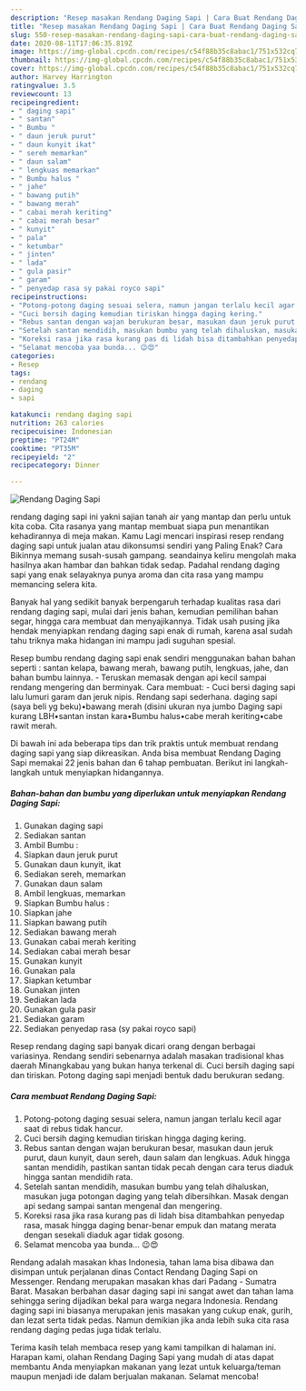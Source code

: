 ```yaml
---
description: "Resep masakan Rendang Daging Sapi | Cara Buat Rendang Daging Sapi Yang Mudah Dan Praktis"
title: "Resep masakan Rendang Daging Sapi | Cara Buat Rendang Daging Sapi Yang Mudah Dan Praktis"
slug: 550-resep-masakan-rendang-daging-sapi-cara-buat-rendang-daging-sapi-yang-mudah-dan-praktis
date: 2020-08-11T17:06:35.819Z
image: https://img-global.cpcdn.com/recipes/c54f88b35c8abac1/751x532cq70/rendang-daging-sapi-foto-resep-utama.jpg
thumbnail: https://img-global.cpcdn.com/recipes/c54f88b35c8abac1/751x532cq70/rendang-daging-sapi-foto-resep-utama.jpg
cover: https://img-global.cpcdn.com/recipes/c54f88b35c8abac1/751x532cq70/rendang-daging-sapi-foto-resep-utama.jpg
author: Harvey Harrington
ratingvalue: 3.5
reviewcount: 13
recipeingredient:
- " daging sapi"
- " santan"
- " Bumbu "
- " daun jeruk purut"
- " daun kunyit ikat"
- " sereh memarkan"
- " daun salam"
- " lengkuas memarkan"
- " Bumbu halus "
- " jahe"
- " bawang putih"
- " bawang merah"
- " cabai merah keriting"
- " cabai merah besar"
- " kunyit"
- " pala"
- " ketumbar"
- " jinten"
- " lada"
- " gula pasir"
- " garam"
- " penyedap rasa sy pakai royco sapi"
recipeinstructions:
- "Potong-potong daging sesuai selera, namun jangan terlalu kecil agar saat di rebus tidak hancur."
- "Cuci bersih daging kemudian tiriskan hingga daging kering."
- "Rebus santan dengan wajan berukuran besar, masukan daun jeruk purut, daun kunyit, daun sereh, daun salam dan lengkuas. Aduk hingga santan mendidih, pastikan santan tidak pecah dengan cara terus diaduk hingga santan mendidih rata."
- "Setelah santan mendidih, masukan bumbu yang telah dihaluskan, masukan juga potongan daging yang telah dibersihkan. Masak dengan api sedang sampai santan mengenal dan mengering."
- "Koreksi rasa jika rasa kurang pas di lidah bisa ditambahkan penyedap rasa, masak hingga daging benar-benar empuk dan matang merata dengan sesekali diaduk agar tidak gosong."
- "Selamat mencoba yaa bunda... 😉😍"
categories:
- Resep
tags:
- rendang
- daging
- sapi

katakunci: rendang daging sapi 
nutrition: 263 calories
recipecuisine: Indonesian
preptime: "PT24M"
cooktime: "PT35M"
recipeyield: "2"
recipecategory: Dinner

---
```



![Rendang Daging Sapi](https://img-global.cpcdn.com/recipes/c54f88b35c8abac1/751x532cq70/rendang-daging-sapi-foto-resep-utama.jpg)


rendang daging sapi ini yakni sajian tanah air yang mantap dan perlu untuk kita coba. Cita rasanya yang mantap membuat siapa pun menantikan kehadirannya di meja makan.
Kamu Lagi mencari inspirasi resep rendang daging sapi untuk jualan atau dikonsumsi sendiri yang Paling Enak? Cara Bikinnya memang susah-susah gampang. seandainya keliru mengolah maka hasilnya akan hambar dan bahkan tidak sedap. Padahal rendang daging sapi yang enak selayaknya punya aroma dan cita rasa yang mampu memancing selera kita.

Banyak hal yang sedikit banyak berpengaruh terhadap kualitas rasa dari rendang daging sapi, mulai dari jenis bahan, kemudian pemilihan bahan segar, hingga cara membuat dan menyajikannya. Tidak usah pusing jika hendak menyiapkan rendang daging sapi enak di rumah, karena asal sudah tahu triknya maka hidangan ini mampu jadi suguhan spesial.

Resep bumbu rendang daging sapi enak sendiri menggunakan bahan bahan seperti : santan kelapa, bawang merah, bawang putih, lengkuas, jahe, dan bahan bumbu lainnya. - Teruskan memasak dengan api kecil sampai rendang mengering dan berminyak. Cara membuat: - Cuci bersi daging sapi lalu lumuri garam dan jeruk nipis. Rendang sapi sederhana. daging sapi (saya beli yg beku)•bawang merah (disini ukuran nya jumbo Daging sapi kurang LBH•santan instan kara•Bumbu halus•cabe merah keriting•cabe rawit merah.


Di bawah ini ada beberapa tips dan trik praktis untuk membuat rendang daging sapi yang siap dikreasikan. Anda bisa membuat Rendang Daging Sapi memakai 22 jenis bahan dan 6 tahap pembuatan. Berikut ini langkah-langkah untuk menyiapkan hidangannya.

<!--inarticleads1-->

##### Bahan-bahan dan bumbu yang diperlukan untuk menyiapkan Rendang Daging Sapi:

1. Gunakan  daging sapi
1. Sediakan  santan
1. Ambil  Bumbu :
1. Siapkan  daun jeruk purut
1. Gunakan  daun kunyit, ikat
1. Sediakan  sereh, memarkan
1. Gunakan  daun salam
1. Ambil  lengkuas, memarkan
1. Siapkan  Bumbu halus :
1. Siapkan  jahe
1. Siapkan  bawang putih
1. Sediakan  bawang merah
1. Gunakan  cabai merah keriting
1. Sediakan  cabai merah besar
1. Gunakan  kunyit
1. Gunakan  pala
1. Siapkan  ketumbar
1. Gunakan  jinten
1. Sediakan  lada
1. Gunakan  gula pasir
1. Sediakan  garam
1. Sediakan  penyedap rasa (sy pakai royco sapi)


Resep rendang daging sapi banyak dicari orang dengan berbagai variasinya. Rendang sendiri sebenarnya adalah masakan tradisional khas daerah Minangkabau yang bukan hanya terkenal di. Cuci bersih daging sapi dan tiriskan. Potong daging sapi menjadi bentuk dadu berukuran sedang. 

<!--inarticleads2-->

##### Cara membuat Rendang Daging Sapi:

1. Potong-potong daging sesuai selera, namun jangan terlalu kecil agar saat di rebus tidak hancur.
1. Cuci bersih daging kemudian tiriskan hingga daging kering.
1. Rebus santan dengan wajan berukuran besar, masukan daun jeruk purut, daun kunyit, daun sereh, daun salam dan lengkuas. Aduk hingga santan mendidih, pastikan santan tidak pecah dengan cara terus diaduk hingga santan mendidih rata.
1. Setelah santan mendidih, masukan bumbu yang telah dihaluskan, masukan juga potongan daging yang telah dibersihkan. Masak dengan api sedang sampai santan mengenal dan mengering.
1. Koreksi rasa jika rasa kurang pas di lidah bisa ditambahkan penyedap rasa, masak hingga daging benar-benar empuk dan matang merata dengan sesekali diaduk agar tidak gosong.
1. Selamat mencoba yaa bunda... 😉😍


Rendang adalah masakan khas Indonesia, tahan lama bisa dibawa dan disimpan untuk perjalanan dinas Contact Rendang Daging Sapi on Messenger. Rendang merupakan masakan khas dari Padang - Sumatra Barat. Masakan berbahan dasar daging sapi ini sangat awet dan tahan lama sehingga sering dijadikan bekal para warga negara Indonesia. Rendang daging sapi ini biasanya merupakan jenis masakan yang cukup enak, gurih, dan lezat serta tidak pedas. Namun demikian jika anda lebih suka cita rasa rendang daging pedas juga tidak terlalu. 

Terima kasih telah membaca resep yang kami tampilkan di halaman ini. Harapan kami, olahan Rendang Daging Sapi yang mudah di atas dapat membantu Anda menyiapkan makanan yang lezat untuk keluarga/teman maupun menjadi ide dalam berjualan makanan. Selamat mencoba!
